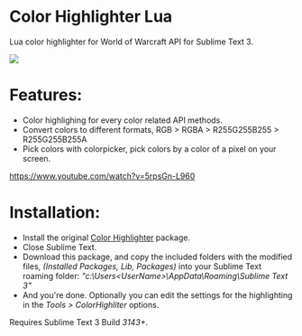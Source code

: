 # Color Highlighter Lua
Lua color highlighter for World of Warcraft API for Sublime Text 3.

![](https://i.imgur.com/GCGpwwC.png)

# Features:
* Color highlighing for every color related API methods.
* Convert colors to different formats, RGB > RGBA > R255G255B255 > R255G255B255A
* Pick colors with colorpicker, pick colors by a color of a pixel on your screen.

https://www.youtube.com/watch?v=5rpsGn-L960

# Installation:
* Install the original [Color Highlighter](https://packagecontrol.io/packages/Color%20Highlighter) package.
* Close Sublime Text.
* Download this package, and copy the included folders with the modified files, *(Installed Packages, Lib, Packages)* into your Sublime Text roaming folder: *"c:\Users\<UserName>\AppData\Roaming\Sublime Text 3"*
* And you're done. Optionally you can edit the settings for the highlighting in the *Tools > ColorHighliter* options.


Requires Sublime Text 3 Build *3143+*.
